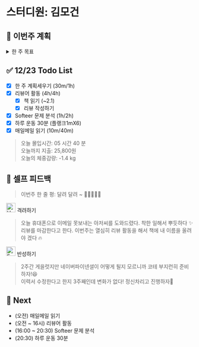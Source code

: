 # 스터디원: 김모건

## 🚀 이번주 계획

<details>
  <summary>한 주 목표</summary>

      - (0/1) 캐치테이블 지원
      - (1/6) Softeer 문제 분석
      - (0/6) 이력서에 넣을 Pain Point 뽑기
      - (1/6) 리뷰어 활동하기
      - (1/6) 하루 운동 30분
      - 이번 주 총 지출: 0 원

> 평균 달성률 00 %

</details>

## ✅ 12/23 Todo List

- [x] 한 주 계획세우기 (30m/1h)
- [x] 리뷰어 활동 (4h/4h)
  - [x] 책 읽기 (~2.1)
  - [x] 리뷰 작성하기
- [x] Softeer 문제 분석 (1h/2h)
- [x] 하루 운동 30분 (플랭크1mX6)
- [x] 매일메일 읽기 (10m/40m)

> 오늘 몰입시간: 05 시간 40 분<br>
> 오늘까지 지출: 25,800원 <br>
> 오늘의 체중감량: -1.4 kg

## 🎉 셀프 피드백

> 이번주 한 줄 평: 달려 달려 ~ 🏃‍♀️🏃‍♂️🏃

<img src="https://raw.githubusercontent.com/Tarikul-Islam-Anik/Animated-Fluent-Emojis/master/Emojis/Smilies/Hugging%20Face.png" alt="Hugging Face" width="25" height="25"> 격려하기</img>

> 오늘 휴대폰으로 이메일 못보내는 아저씨를 도와드렸다. 착한 일해서 뿌듯하다 ✨ <br>
> 리뷰를 마감한다고 한다. 이번주는 열심히 리뷰 활동을 해서 책에 내 이름을 올려야 겠다 🔥<br>

<img src="https://raw.githubusercontent.com/Tarikul-Islam-Anik/Animated-Fluent-Emojis/master/Emojis/Smilies/Face%20with%20Monocle.png" alt="Face with Monocle" width="25" height="25"> 반성하기</img>

> 2주간 게을럿지만 네이버파이넨셜이 어떻게 될지 모르니까 코테 부지런히 준비하자!😆<br>
> 이력서 수정한다고 한지 3주째인데 변화가 없다! 정신차리고 진행하자🎯

## 🌱 Next

- (오전) 매일메일 읽기
- (오전 ~ 16시) 리뷰어 활동
- (16:00 ~ 20:30) Softeer 문제 분석
- (20:30) 하루 운동 30분
